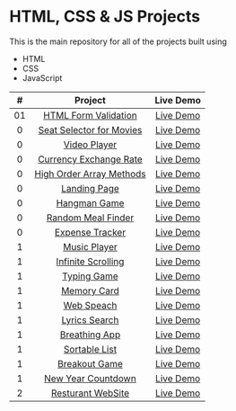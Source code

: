 # HTML, CSS & JS Projects

This is the main repository for all of the projects built using

- HTML
- CSS
- JavaScript

|  #  |                                          Project                                           |                          Live Demo                           |
| :-: | :----------------------------------------------------------------------------------------: | :----------------------------------------------------------: |
| 01  |   [HTML Form Validation](https://github.com/hassan-ak/javascript_projects/tree/main/p01)   | [Live Demo](http://hassanalikhan-js.surge.sh/p01/index.html) |
|  0  | [Seat Selector for Movies](https://github.com/hassan-ak/javascript_projects/tree/main/p02) | [Live Demo](http://hassanalikhan-js.surge.sh/p02/index.html) |
|  0  |       [Video Player](https://github.com/hassan-ak/javascript_projects/tree/main/p03)       | [Live Demo](http://hassanalikhan-js.surge.sh/p03/index.html) |
|  0  |  [Currency Exchange Rate](https://github.com/hassan-ak/javascript_projects/tree/main/p04)  | [Live Demo](http://hassanalikhan-js.surge.sh/p04/index.html) |
|  0  | [High Order Array Methods](https://github.com/hassan-ak/javascript_projects/tree/main/p05) | [Live Demo](http://hassanalikhan-js.surge.sh/p05/index.html) |
|  0  |       [Landing Page](https://github.com/hassan-ak/javascript_projects/tree/main/p06)       | [Live Demo](http://hassanalikhan-js.surge.sh/p06/index.html) |
|  0  |       [Hangman Game](https://github.com/hassan-ak/javascript_projects/tree/main/p07)       | [Live Demo](http://hassanalikhan-js.surge.sh/p07/index.html) |
|  0  |    [Random Meal Finder](https://github.com/hassan-ak/javascript_projects/tree/main/p08)    | [Live Demo](http://hassanalikhan-js.surge.sh/p08/index.html) |
|  0  |     [Expense Tracker](https://github.com/hassan-ak/javascript_projects/tree/main/p09)      | [Live Demo](http://hassanalikhan-js.surge.sh/p09/index.html) |
|  1  |       [Music Player](https://github.com/hassan-ak/javascript_projects/tree/main/p10)       | [Live Demo](http://hassanalikhan-js.surge.sh/p10/index.html) |
|  1  |    [Infinite Scrolling](https://github.com/hassan-ak/javascript_projects/tree/main/p11)    | [Live Demo](http://hassanalikhan-js.surge.sh/p11/index.html) |
|  1  |       [Typing Game](https://github.com/hassan-ak/javascript_projects/tree/main/p12)        | [Live Demo](http://hassanalikhan-js.surge.sh/p12/index.html) |
|  1  |       [Memory Card](https://github.com/hassan-ak/javascript_projects/tree/main/p13)        | [Live Demo](http://hassanalikhan-js.surge.sh/p13/index.html) |
|  1  |        [Web Speach](https://github.com/hassan-ak/javascript_projects/tree/main/p14)        | [Live Demo](http://hassanalikhan-js.surge.sh/p14/index.html) |
|  1  |      [Lyrics Search](https://github.com/hassan-ak/javascript_projects/tree/main/p15)       | [Live Demo](http://hassanalikhan-js.surge.sh/p15/index.html) |
|  1  |      [Breathing App](https://github.com/hassan-ak/javascript_projects/tree/main/p16)       | [Live Demo](http://hassanalikhan-js.surge.sh/p16/index.html) |
|  1  |      [Sortable List](https://github.com/hassan-ak/javascript_projects/tree/main/p17)       | [Live Demo](http://hassanalikhan-js.surge.sh/p17/index.html) |
|  1  |      [Breakout Game](https://github.com/hassan-ak/javascript_projects/tree/main/p18)       | [Live Demo](http://hassanalikhan-js.surge.sh/p18/index.html) |
|  1  |    [New Year Countdown](https://github.com/hassan-ak/javascript_projects/tree/main/p19)    | [Live Demo](http://hassanalikhan-js.surge.sh/p19/index.html) |
|  2  |    [Resturant WebSite](https://github.com/hassan-ak/javascript_projects/tree/main/p20)     | [Live Demo](http://hassanalikhan-js.surge.sh/p20/index.html) |
